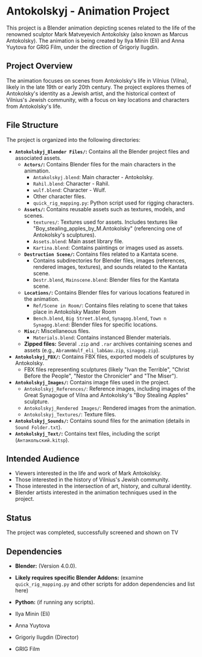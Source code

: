 # Antokolskyj - Animation Project

This project is a Blender animation depicting scenes related to the life of the renowned sculptor Mark Matveyevich Antokolsky (also known as Marcus Antokolsky). The animation is being created by Ilya Minin (Eli) and Anna Yuytova for GRIG Film, under the direction of Grigoriy Ilugdin.

## Project Overview

The animation focuses on scenes from Antokolsky's life in Vilnius (Vilna), likely in the late 19th or early 20th century. The project explores themes of Antokolsky's identity as a Jewish artist, and the historical context of Vilnius's Jewish community, with a focus on key locations and characters from Antokolsky's life.

## File Structure

The project is organized into the following directories:

*   **`Antokolskyj_Blender Files/`:** Contains all the Blender project files and associated assets.
    *   **`Actors/`:** Contains Blender files for the main characters in the animation.
        *   `Antakolskyj.blend`: Main character - Antokolsky.
        *   `Rahil.blend`: Character - Rahil.
        *   `wulf.blend`: Character - Wulf.
        *   Other character files.
        *   `quick_rig_mapping.py`: Python script used for rigging characters.
    *   **`Assets/`:** Contains reusable assets such as textures, models, and scenes.
        *   `textures/`: Textures used for assets. Includes textures like "Boy_stealing_apples_by_M.Antokolsky" (referencing one of Antokolsky's sculptures).
        *   `Assets.blend`: Main asset library file.
        *   `Kartina.blend`: Contains paintings or images used as assets.
    *   **`Destruction Scene/`:** Contains files related to a Kantata scene.
        *   Contains subdirectories for Blender files, images (references, rendered images, textures), and sounds related to the Kantata scene.
        *   `Destr.blend`, `Mainscene.blend`: Blender files for the Kantata scene.
    *   **`Locations/`:** Contains Blender files for various locations featured in the animation.
        *   `Ref/Scene in Room/`: Contains files relating to scene that takes place in Antokolsky Master Room
        *   `Bench.blend`, `Big Street.blend`, `Synagog.blend`, `Town n Synagog.blend`: Blender files for specific locations.
    *   **`Misc/`:** Miscellaneous files.
        *   `Materials.blend`: Contains instanced Blender materials.
    *   **Zipped files:** Several `.zip` and `.rar` archives containing scenes and assets (e.g., `AbramnWulf_eli_lab&au.zip`, `sinagog.zip`).
*   **`Antokolskyj_FBX/`:** Contains FBX files, exported models of sculptures by Antokolsky.
    *   FBX files representing sculptures (likely "Ivan the Terrible", "Christ Before the People", "Nestor the Chronicler" and "The Miser").
*   **`Antokolskyj_Images/`:** Contains image files used in the project.
    *   `Antokolskyj_References/`: Reference images, including images of the Great Synagogue of Vilna and Antokolsky's "Boy Stealing Apples" sculpture.
    *   `Antokolskyj_Rendered Images/`: Rendered images from the animation.
    *   `Antokolskyj_Textures/`: Texture files.
*   **`Antokolskyj_Sounds/`:** Contains sound files for the animation (details in `Sound Folder.txt`).
*   **`Antokolskyj_Text/`:** Contains text files, including the script (`Антакольский.kitsp`).

## Intended Audience

*   Viewers interested in the life and work of Mark Antokolsky.
*   Those interested in the history of Vilnius's Jewish community.
*   Those interested in the intersection of art, history, and cultural identity.
*   Blender artists interested in the animation techniques used in the project.

## Status

The project was completed, successfully screened and shown on TV

## Dependencies

*   **Blender:** (Version 4.0.0).
*   **Likely requires specific Blender Addons:** (examine `quick_rig_mapping.py` and other scripts for addon dependencies and list here)
*   **Python:** (if running any scripts).


*   Ilya Minin (Eli)
*   Anna Yuytova
*   Grigoriy Ilugdin (Director)
*   GRIG Film
